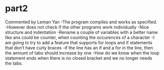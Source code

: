 # part2
Commented by Leman Yan
-The program compiles and works as specified. 
-However does not check if the other programs work individually
-Nice structure and indentation
-Rename a couple of variables with a better name like ans could be counter, when counting the occurences of a character
-I am going to try to add a feature that supports for loops and if statements that don’t have curly braces
-if the line has an if and a for in the line, then the amount of tabs should increase by one
-How do we know when the loop statement ends when there is no closed bracket and we no longer needs the tabs. 

